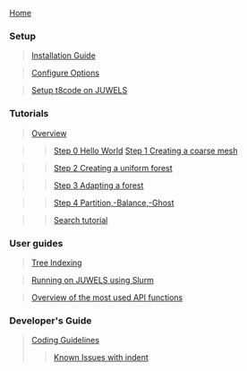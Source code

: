 [Home](https://github.com/holke/t8code/wiki)

### Setup

 > [Installation Guide](https://github.com/holke/t8code/wiki/Installation)

 > [Configure Options](https://github.com/holke/t8code/wiki/Configure-Options)

 > [Setup t8code on JUWELS](https://github.com/holke/t8code/wiki/Setting-up-t8code-on-JUWELS)

### Tutorials

 > [Overview](https://github.com/holke/t8code/wiki/Tutorial---Overview)

 > > [Step 0   Hello World](https://github.com/holke/t8code/wiki/Step-0---Hello-World)
 > > [Step 1   Creating a coarse mesh](https://github.com/holke/t8code/wiki/Step-1---Creating-a-coarse-mesh)

 > > [Step 2   Creating a uniform forest](https://github.com/holke/t8code/wiki/Step-2---Creating-a-uniform-forest)

 > > [Step 3   Adapting a forest](https://github.com/holke/t8code/wiki/Step-3---Adapting-a-forest)

 > > [Step 4   Partition,-Balance,-Ghost](https://github.com/holke/t8code/wiki/Step-4---Partition,-Balance,-Ghost)

 > > [Search tutorial](https://github.com/holke/t8code/wiki/Tutorial:-Search)

### User guides

 > [Tree Indexing](https://github.com/holke/t8code/wiki/Tree-indexing)

 > [Running on JUWELS using Slurm](https://github.com/holke/t8code/wiki/Setting-up-t8code-on-JUWELS-(or-other-Slurm-based-systems))

 > [Overview of the most used API functions](https://github.com/holke/t8code/wiki/The-most-important-API-functions)

### Developer's Guide

 > [Coding Guidelines](https://github.com/holke/t8code/wiki/Coding-Guideline)
 > > [Known Issues with indent](https://github.com/holke/t8code/wiki/Known-issues-with-the-indent-script)